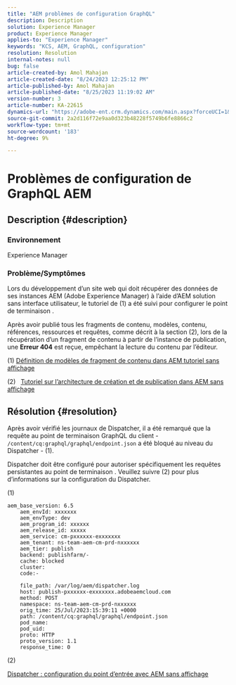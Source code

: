 ```yaml
---
title: "AEM problèmes de configuration GraphQL"
description: Description
solution: Experience Manager
product: Experience Manager
applies-to: "Experience Manager"
keywords: "KCS, AEM, GraphQL, configuration"
resolution: Resolution
internal-notes: null
bug: false
article-created-by: Amol Mahajan
article-created-date: "8/24/2023 12:25:12 PM"
article-published-by: Amol Mahajan
article-published-date: "8/25/2023 11:19:02 AM"
version-number: 3
article-number: KA-22615
dynamics-url: "https://adobe-ent.crm.dynamics.com/main.aspx?forceUCI=1&pagetype=entityrecord&etn=knowledgearticle&id=e81bc644-7942-ee11-bdf4-6045bd006ce9"
source-git-commit: 2a2d116f72e9aa0d323b48228f5749b6fe8866c2
workflow-type: tm+mt
source-wordcount: '183'
ht-degree: 9%

---
```


# Problèmes de configuration de GraphQL AEM

## Description {#description}


### <b>Environnement</b>

Experience Manager

### <b>Problème/Symptômes</b>

Lors du développement d’un site web qui doit récupérer des données de ses instances AEM (Adobe Experience Manager) à l’aide d’AEM solution sans interface utilisateur, le tutoriel de (1) a été suivi pour configurer le point de terminaison .

Après avoir publié tous les fragments de contenu, modèles, contenu, références, ressources et requêtes, comme décrit à la section (2), lors de la récupération d’un fragment de contenu à partir de l’instance de publication, une <b>Erreur 404</b> est reçue, empêchant la lecture du contenu par l’éditeur.



(1) [Définition de modèles de fragment de contenu dans AEM tutoriel sans affichage](https://experienceleague.adobe.com/docs/experience-manager-learn/getting-started-with-aem-headless/graphql/multi-step/content-fragment-models.html?lang=fr)

(2) &#x200B; &#x200B; [Tutoriel sur l’architecture de création et de publication dans AEM sans affichage](https://experienceleague.adobe.com/docs/experience-manager-learn/getting-started-with-aem-headless/graphql/video-series/author-publish-architecture.html)


## Résolution {#resolution}


Après avoir vérifié les journaux de Dispatcher, il a été remarqué que la requête au point de terminaison GraphQL du client - `/content/cq:graphql/graphql/endpoint.json` a été bloqué au niveau du Dispatcher - (1).

Dispatcher doit être configuré pour autoriser spécifiquement les requêtes persistantes au point de terminaison .
Veuillez suivre (2) pour plus d’informations sur la configuration du Dispatcher.

(1)


```
aem_base_version: 6.5
    aem_envId: xxxxxxx
    aem_envType: dev
    aem_program_id: xxxxxx
    aem_release_id: xxxxx
    aem_service: cm-pxxxxxx-exxxxxxx
    aem_tenant: ns-team-aem-cm-prd-nxxxxxx
    aem_tier: publish
    backend: publishfarm/-
    cache: blocked
    cluster: 
    code:-

    file_path: /var/log/aem/dispatcher.log
    host: publish-pxxxxxx-exxxxxxx.adobeaemcloud.com
    method: POST
    namespace: ns-team-aem-cm-prd-nxxxxxx
    orig_time: 25/Jul/2023:15:39:11 +0000
    path: /content/cq:graphql/graphql/endpoint.json
    pod_name: 
    pod_uid: 
    proto: HTTP
    proto_version: 1.1
    response_time: 0
```


(2)

[Dispatcher : configuration du point d’entrée avec AEM sans affichage](https://experienceleague.adobe.com/docs/experience-manager-cloud-service/content/headless/deployment/dispatcher.html?lang=en)


